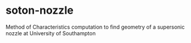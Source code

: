 # soton-nozzle
Method of Characteristics computation to find geometry of a supersonic nozzle at University of Southampton
